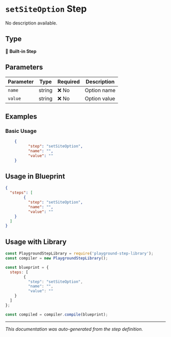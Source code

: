 # `setSiteOption` Step

No description available.

## Type
🔧 **Built-in Step**

## Parameters

| Parameter | Type | Required | Description |
|-----------|------|----------|-------------|
| `name` | string | ❌ No | Option name |
| `value` | string | ❌ No | Option value |


## Examples

### Basic Usage
```json
    {
          "step": "setSiteOption",
          "name": "",
          "value": ""
    }
```

## Usage in Blueprint

```json
{
  "steps": [
        {
          "step": "setSiteOption",
          "name": "",
          "value": ""
    }
  ]
}
```

## Usage with Library

```javascript
const PlaygroundStepLibrary = require('playground-step-library');
const compiler = new PlaygroundStepLibrary();

const blueprint = {
  steps: [
        {
          "step": "setSiteOption",
          "name": "",
          "value": ""
    }
  ]
};

const compiled = compiler.compile(blueprint);
```

---

*This documentation was auto-generated from the step definition.*
